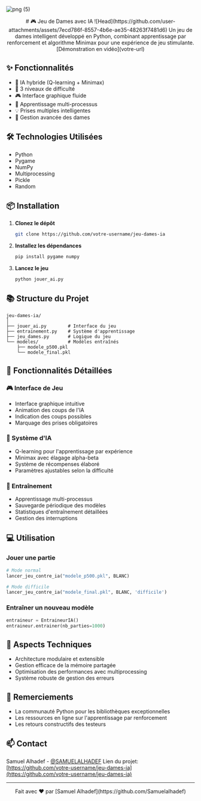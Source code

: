 

![png (5)](https://github.com/user-attachments/assets/7ecd786f-8557-4b6e-ae35-48263f7481d6)

<div align="center">
# 🎮 Jeu de Dames avec IA
![Head](https://github.com/user-attachments/assets/7ecd786f-8557-4b6e-ae35-48263f7481d6)
Un jeu de dames intelligent développé en Python, combinant apprentissage par renforcement et algorithme Minimax pour une expérience de jeu stimulante.
[Démonstration en vidéo](votre-url)
</div>

## ✨ Fonctionnalités
- 🤖 IA hybride (Q-learning + Minimax)
- 🎯 3 niveaux de difficulté
- 🎮 Interface graphique fluide
- 🔄 Apprentissage multi-processus
- 💡 Prises multiples intelligentes
- 👑 Gestion avancée des dames

## 🛠️ Technologies Utilisées
- Python
- Pygame
- NumPy
- Multiprocessing
- Pickle
- Random

## 📦 Installation
1. **Clonez le dépôt**
   ```bash
   git clone https://github.com/votre-username/jeu-dames-ia
   ```
2. **Installez les dépendances**
   ```bash
   pip install pygame numpy
   ```
3. **Lancez le jeu**
   ```bash
   python jouer_ai.py
   ```

## 📚 Structure du Projet
```
jeu-dames-ia/
│
├── jouer_ai.py        # Interface du jeu
├── entrainement.py    # Système d'apprentissage
├── jeu_dames.py       # Logique du jeu
└── modeles/           # Modèles entraînés
    ├── modele_p500.pkl
    └── modele_final.pkl
```

## 🔋 Fonctionnalités Détaillées

### 🎮 Interface de Jeu
- Interface graphique intuitive
- Animation des coups de l'IA
- Indication des coups possibles
- Marquage des prises obligatoires

### 🧠 Système d'IA
- Q-learning pour l'apprentissage par expérience
- Minimax avec élagage alpha-beta
- Système de récompenses élaboré
- Paramètres ajustables selon la difficulté

### 🚀 Entraînement
- Apprentissage multi-processus
- Sauvegarde périodique des modèles
- Statistiques d'entraînement détaillées
- Gestion des interruptions

## 💻 Utilisation

### Jouer une partie
```python
# Mode normal
lancer_jeu_contre_ia("modele_p500.pkl", BLANC)

# Mode difficile
lancer_jeu_contre_ia("modele_final.pkl", BLANC, 'difficile')
```

### Entraîner un nouveau modèle
```python
entraineur = EntraineurIA()
entraineur.entrainer(nb_parties=1000)
```

## 🔬 Aspects Techniques
- Architecture modulaire et extensible
- Gestion efficace de la mémoire partagée
- Optimisation des performances avec multiprocessing
- Système robuste de gestion des erreurs

## 🙏 Remerciements
- La communauté Python pour les bibliothèques exceptionnelles
- Les ressources en ligne sur l'apprentissage par renforcement
- Les retours constructifs des testeurs

## 📫 Contact
Samuel Alhadef - [@SAMUELALHADEF](https://x.com/SAMUELALHADEF)
Lien du projet: [https://github.com/votre-username/jeu-dames-ia](https://github.com/votre-username/jeu-dames-ia)

---
<div align="center">
Fait avec ❤️ par [Samuel Alhadef](https://github.com/Samuelalhadef)
</div>
